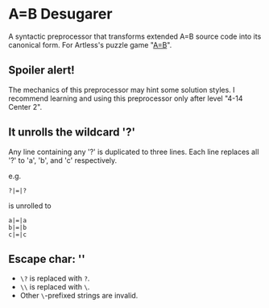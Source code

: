 # A=B Desugarer
A syntactic preprocessor that transforms extended A=B source code into its canonical form. For Artless's puzzle game "[A=B](https://store.steampowered.com/app/1720850/AB/)". 

## Spoiler alert!
The mechanics of this preprocessor may hint some solution styles. I recommend learning and using this preprocessor only after level "4-14 Center 2".  

## It unrolls the wildcard '?'
Any line containing any '?' is duplicated to three lines. Each line replaces all '?' to 'a', 'b', and 'c' respectively.  

e.g.  
```
?|=|?
```
is unrolled to  
```
a|=|a
b|=|b
c|=|c
```

## Escape char: '\'
- `\?` is replaced with `?`.  
- `\\` is replaced with `\`.  
- Other `\`-prefixed strings are invalid.
